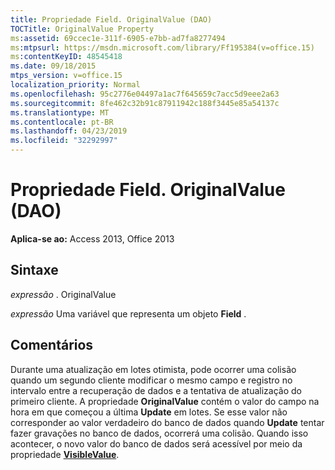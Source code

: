 ```yaml
---
title: Propriedade Field. OriginalValue (DAO)
TOCTitle: OriginalValue Property
ms:assetid: 69ccec1e-311f-6905-e7bb-ad7fa8277494
ms:mtpsurl: https://msdn.microsoft.com/library/Ff195384(v=office.15)
ms:contentKeyID: 48545418
ms.date: 09/18/2015
mtps_version: v=office.15
localization_priority: Normal
ms.openlocfilehash: 95c2776e04497a1ac7f645659c7acc5d9eee2a63
ms.sourcegitcommit: 8fe462c32b91c87911942c188f3445e85a54137c
ms.translationtype: MT
ms.contentlocale: pt-BR
ms.lasthandoff: 04/23/2019
ms.locfileid: "32292997"
---
```

# <a name="fieldoriginalvalue-property-dao"></a>Propriedade Field. OriginalValue (DAO)


**Aplica-se ao:** Access 2013, Office 2013

## <a name="syntax"></a>Sintaxe

*expressão* . OriginalValue

*expressão* Uma variável que representa um objeto **Field** .

## <a name="remarks"></a>Comentários

Durante uma atualização em lotes otimista, pode ocorrer uma colisão quando um segundo cliente modificar o mesmo campo e registro no intervalo entre a recuperação de dados e a tentativa de atualização do primeiro cliente. A propriedade **OriginalValue** contém o valor do campo na hora em que começou a última **Update** em lotes. Se esse valor não corresponder ao valor verdadeiro do banco de dados quando **Update** tentar fazer gravações no banco de dados, ocorrerá uma colisão. Quando isso acontecer, o novo valor do banco de dados será acessível por meio da propriedade **[VisibleValue](field-visiblevalue-property-dao.md)**.

